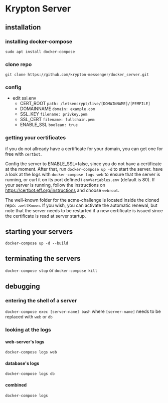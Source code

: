 
# Krypton Server
## installation
### installing docker-compose
`sudo apt install docker-compose`
### clone repo
`git clone https://github.com/krypton-messenger/docker_server.git`
### config
- edit ssl.env
    - CERT_ROOT `path: /letsencrypt/live/[DOMAINNAME]/[PEMFILE]`
    - DOMAINNAME `domain: example.com`
    - SSL_KEY `filename: privkey.pem`
    - SSL_CERT `filename: fullchain.pem`
    - ENABLE_SSL `boolean: true`
### getting your certificates
if you do not allready have a certificate for your domain, you can get one for free with `certbot`. 

Config the server to ENABLE_SSL=false, since you do not have a certificate at the moment. After that, run `docker-compose up -d` to start the server. have a look at the logs with `docker-compose logs web` to ensure that the server is running, or curl it on its port defined i `envVariables.env` (default is 80).
If your server is running, follow the instructions on https://certbot.eff.org/instructions and choose `webroot`.

The well-known folder for the acme-challenge is located inside the cloned repo: `.wellKnown`. 
If you wish, you can activate the automatic renewal, but note that the server needs to be restarted if a new certificate is issued since the certificate is read at server startup.
## starting your servers
`docker-compose up -d --build`
## terminating the servers
`docker-compose stop` or
`docker-compose kill`

## debugging
### entering the shell of a server
`docker-compose exec [server-name] bash` where `[server-name]` needs to be replaced with `web` or `db`
### looking at the logs
#### web-server's logs
`docker-compose logs web`
#### database's logs
`docker-compose logs db`
#### combined
`docker-compose logs`